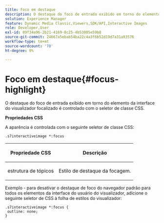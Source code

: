 ```yaml
---
title: Foco em destaque
description: O destaque do foco de entrada exibido em torno do elemento da interface do visualizador focalizado é controlado com o seletor de classe CSS.
solution: Experience Manager
feature: Dynamic Media Classic,Viewers,SDK/API,Interactive Images
role: Developer,User
exl-id: 89f34a96-2b21-4169-8c25-4b53005e59b8
source-git-commit: 24667a5ebab54ba22c4a3f6b52d19d7a31a93576
workflow-type: tm+mt
source-wordcount: '78'
ht-degree: 0%

---
```


# Foco em destaque{#focus-highlight}

O destaque do foco de entrada exibido em torno do elemento da interface do visualizador focalizado é controlado com o seletor de classe CSS.

<!--<a id="section_061E550C1C1D4DB2BD663A898895B38C"></a>-->

**Propriedades CSS**

A aparência é controlada com o seguinte seletor de classe CSS:

```
.s7interactiveimage *:focus
```

<table id="table_94EE3F5BBE4547C0B4943471CEE7EDE4"> 
 <thead> 
  <tr> 
   <th colname="col1" class="entry"> <p> Propriedade CSS </p> </th> 
   <th colname="col2" class="entry"> <p>Descrição </p> </th> 
  </tr> 
 </thead>
 <tbody> 
  <tr> 
   <td colname="col1"> <p> <span class="codeph"> estrutura de tópicos </span> </p> </td> 
   <td colname="col2"> <p>Estilo de destaque da focagem. </p> </td> 
  </tr> 
 </tbody> 
</table>

Exemplo - para desativar o destaque de foco do navegador padrão para todos os elementos da interface do usuário do visualizador, adicione o seguinte seletor de CSS à folha de estilos do visualizador:

```
.s7interactiveimage *:focus { 
 outline: none; 
}
```
